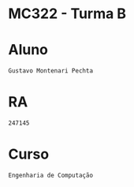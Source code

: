 # **MC322 - Turma B**

# **Aluno**
	Gustavo Montenari Pechta

# **RA**
	247145

# **Curso**
	Engenharia de Computação
